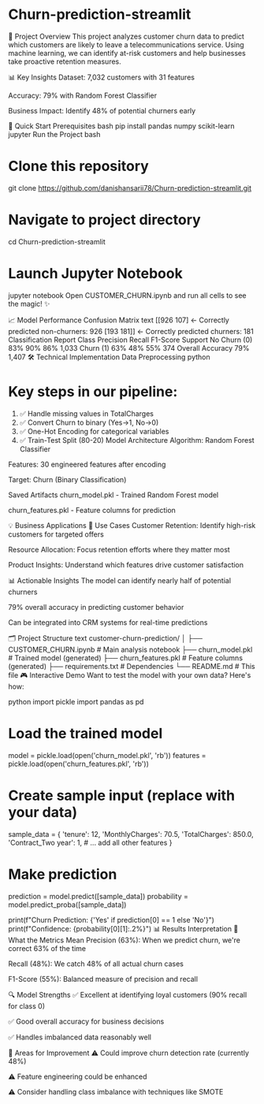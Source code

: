 # Churn-prediction-streamlit
🎯 Project Overview
This project analyzes customer churn data to predict which customers are likely to leave a telecommunications service. Using machine learning, we can identify at-risk customers and help businesses take proactive retention measures.

📊 Key Insights
Dataset: 7,032 customers with 31 features

Accuracy: 79% with Random Forest Classifier

Business Impact: Identify 48% of potential churners early

🚀 Quick Start
Prerequisites
bash
pip install pandas numpy scikit-learn jupyter
Run the Project
bash
# Clone this repository
git clone https://github.com/danishansarii78/Churn-prediction-streamlit.git

# Navigate to project directory
cd Churn-prediction-streamlit

# Launch Jupyter Notebook
jupyter notebook
Open CUSTOMER_CHURN.ipynb and run all cells to see the magic! ✨

📈 Model Performance
Confusion Matrix
text
[[926 107]  ← Correctly predicted non-churners: 926
 [193 181]] ← Correctly predicted churners: 181
Classification Report
Class	Precision	Recall	F1-Score	Support
No Churn (0)	83%	90%	86%	1,033
Churn (1)	63%	48%	55%	374
Overall Accuracy	79%			1,407
🛠️ Technical Implementation
Data Preprocessing
python
# Key steps in our pipeline:
1. ✅ Handle missing values in TotalCharges
2. ✅ Convert Churn to binary (Yes→1, No→0)
3. ✅ One-Hot Encoding for categorical variables
4. ✅ Train-Test Split (80-20)
Model Architecture
Algorithm: Random Forest Classifier

Features: 30 engineered features after encoding

Target: Churn (Binary Classification)

Saved Artifacts
churn_model.pkl - Trained Random Forest model

churn_features.pkl - Feature columns for prediction

💡 Business Applications
🎯 Use Cases
Customer Retention: Identify high-risk customers for targeted offers

Resource Allocation: Focus retention efforts where they matter most

Product Insights: Understand which features drive customer satisfaction

📊 Actionable Insights
The model can identify nearly half of potential churners

79% overall accuracy in predicting customer behavior

Can be integrated into CRM systems for real-time predictions

🗂️ Project Structure
text
customer-churn-prediction/
│
├── CUSTOMER_CHURN.ipynb          # Main analysis notebook
├── churn_model.pkl              # Trained model (generated)
├── churn_features.pkl           # Feature columns (generated)
├── requirements.txt             # Dependencies
└── README.md                   # This file
🎮 Interactive Demo
Want to test the model with your own data? Here's how:

python
import pickle
import pandas as pd

# Load the trained model
model = pickle.load(open('churn_model.pkl', 'rb'))
features = pickle.load(open('churn_features.pkl', 'rb'))

# Create sample input (replace with your data)
sample_data = {
    'tenure': 12,
    'MonthlyCharges': 70.5,
    'TotalCharges': 850.0,
    'Contract_Two year': 1,
    # ... add all other features
}

# Make prediction
prediction = model.predict([sample_data])
probability = model.predict_proba([sample_data])

print(f"Churn Prediction: {'Yes' if prediction[0] == 1 else 'No'}")
print(f"Confidence: {probability[0][1]:.2%}")
📊 Results Interpretation
🎯 What the Metrics Mean
Precision (63%): When we predict churn, we're correct 63% of the time

Recall (48%): We catch 48% of all actual churn cases

F1-Score (55%): Balanced measure of precision and recall

🔍 Model Strengths
✅ Excellent at identifying loyal customers (90% recall for class 0)

✅ Good overall accuracy for business decisions

✅ Handles imbalanced data reasonably well

🚧 Areas for Improvement
⚠️ Could improve churn detection rate (currently 48%)

⚠️ Feature engineering could be enhanced

⚠️ Consider handling class imbalance with techniques like SMOTE
